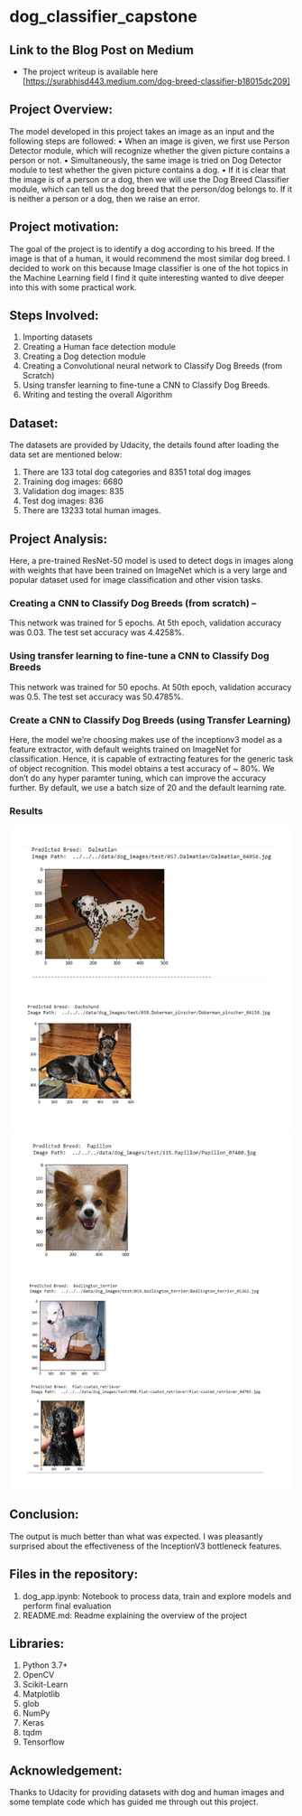 
# dog_classifier_capstone

## Link to the Blog Post on Medium
- The project writeup is available here [https://surabhisd443.medium.com/dog-breed-classifier-b18015dc209]

## Project Overview:
The model developed in this project takes an image as an input and the following steps are followed:
•	When an image is given, we first use Person Detector module, which will recognize whether the given picture contains a person or not.
•	Simultaneously, the same image is tried on Dog Detector module to test whether the given picture contains a dog.
•	If it is clear that the image is of a person or a dog, then we will use the Dog Breed Classifier module, which can tell us the dog breed that the person/dog belongs to. If it is neither a person or a dog, then we raise an error.

## Project motivation:
The goal of the project is to identify a dog according to his breed. If the image is that of a human, it would recommend the most similar dog breed. I decided to work on this because Image classifier is one of the hot topics in the Machine Learning field I find it quite interesting wanted to dive deeper into this with some practical work.

## Steps Involved:
1.	Importing datasets
2.	Creating a Human face detection module
3.	Creating a Dog detection module
4.	Creating a Convolutional neural network to Classify Dog Breeds (from Scratch)
5.	Using transfer learning to fine-tune a CNN to Classify Dog Breeds.
6.	Writing and testing the overall Algorithm

## Dataset:
The datasets are provided by Udacity, the details found after loading the data set are mentioned below:
1.	There are 133 total dog categories and 8351 total dog images
2.	Training dog images: 6680
3.	Validation dog images: 835
4.	Test dog images: 836
5.	There are 13233 total human images.

## Project Analysis:
Here, a pre-trained ResNet-50 model is used to detect dogs in images along with weights that have been trained on ImageNet which is a very large and popular dataset used for image classification and other vision tasks.

### Creating a CNN to Classify Dog Breeds (from scratch) –
This network was trained for 5 epochs. At 5th epoch, validation accuracy was 0.03. The test set accuracy was 4.4258%.

### Using transfer learning to fine-tune a CNN to Classify Dog Breeds
This network was trained for 50 epochs. At 50th epoch, validation accuracy was 0.5. The test set accuracy was 50.4785%.

### Create a CNN to Classify Dog Breeds (using Transfer Learning)
Here, the model we’re choosing makes use of the inceptionv3 model as a feature extractor, with default weights trained on ImageNet for classification. Hence, it is capable of extracting features for the generic task of object recognition.
This model obtains a test accuracy of ~ 80%. We don’t do any hyper paramter tuning, which can improve the accuracy further. By default, we use a batch size of 20 and the default learning rate.

### Results
![Alt text](https://github.com/surabhi-dubey/dog_classifier_capstone/blob/main/Result1.PNG)
![Alt text](https://github.com/surabhi-dubey/dog_classifier_capstone/blob/main/Result2.PNG)

## Conclusion:
The output is much better than what was expected. I was pleasantly surprised about the effectiveness of the InceptionV3 bottleneck features.

## Files in the repository:
1. dog_app.ipynb: Notebook to process data, train and explore models and perform final evaluation
2. README.md: Readme explaining the overview of the project

## Libraries:
1.	Python 3.7+
2.	OpenCV
3.	Scikit-Learn
4.	Matplotlib
5.	glob
6.	NumPy
7.	Keras
8.	tqdm
9.	Tensorflow

## Acknowledgement:
Thanks to Udacity for providing datasets with dog and human images and some template code which has guided me through out this project.
